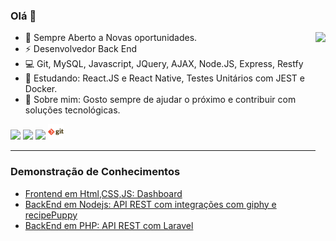 ### Olá 👋

<img align="right" height="200" src="https://media.giphy.com/media/WtTnAfZn6aVJfBzlN3/giphy.gif"/>

- 🚀 Sempre Aberto a Novas oportunidades.
- ⚡ Desenvolvedor Back End
- 💻 Git, MySQL, Javascript, JQuery, AJAX, Node.JS, Express, Restfy
- 📘 Estudando: React.JS e React Native, Testes Unitários com JEST e Docker.
- 💬 Sobre mim: Gosto sempre de ajudar o próximo e contribuir com soluções tecnológicas.


<code><a href="https://www.digitalocean.com/" target="_blank"><img height="25" src="https://www.vectorlogo.zone/logos/digitalocean/digitalocean-ar21.svg"></a></code>
<code><a href="https://www.javascript.com/" target="_blank"><img height="25" src="https://www.vectorlogo.zone/logos/javascript/javascript-horizontal.svg"></a></code>
<code><a href="https://nodejs.org/en/" target="_blank"><img height="25" src="https://www.vectorlogo.zone/logos/nodejs/nodejs-ar21.svg"></a></code>
<code><img height="25" src="https://raw.githubusercontent.com/github/explore/80688e429a7d4ef2fca1e82350fe8e3517d3494d/topics/git/git.png"></code>

---


### Demonstração de Conhecimentos

- [Frontend em Html,CSS,JS: Dashboard](https://github.com/welitto/dashbord)
- [BackEnd em Nodejs: API REST com integrações com giphy e recipePuppy ](https://github.com/welitto/recipes-api)
- [BackEnd em PHP: API REST com Laravel](https://github.com/welitto/catalogo_imoveis)
